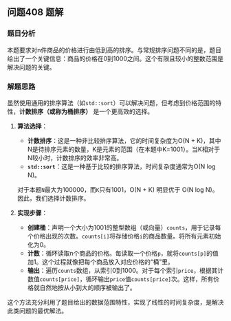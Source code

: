 ## 问题408 题解

### 题目分析

本题要求对n件商品的价格进行由低到高的排序。与常规排序问题不同的是，题目给出了一个关键信息：商品的价格在0到1000之间。这个有限且较小的整数范围是解决问题的关键。

### 解题思路

虽然使用通用的排序算法（如`std::sort`）可以解决问题，但考虑到价格范围的特性，**计数排序（或称为桶排序）** 是一个更高效的选择。

1.  **算法选择**：
    - **计数排序**：这是一种非比较排序算法，它的时间复杂度为O(N + K)，其中N是待排序元素的数量，K是元素的范围（在本题中K=1001）。当K相对于N较小时，计数排序的效率非常高。
    - **`std::sort`**：这是一种基于比较的排序算法，时间复杂度通常为O(N log N)。

    对于本题`N`最大为100000，而`K`只有1001，O(N + K) 明显优于 O(N log N)。因此，我们选择计数排序。

2.  **实现步骤**：
    - **创建桶**：声明一个大小为1001的整型数组（或向量）`counts`，用于记录每个价格出现的次数。`counts[i]`将存储价格`i`的商品数量。将所有元素初始化为0。
    - **计数**：循环读取n个商品的价格。每读取一个价格`p`，就将`counts[p]`的值加1。这个过程就像把每个商品放入对应价格的“桶”里。
    - **输出**：遍历`counts`数组，从索引0到1000。对于每个索引`price`，根据其计数值`counts[price]`，循环输出`price`值`counts[price]`次。这样，所有价格就自然地按从小到大的顺序被输出了。

这个方法充分利用了题目给出的数据范围特性，实现了线性的时间复杂度，是解决此类问题的最优解法。
